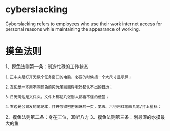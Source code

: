 # cyberslacking
Cyberslacking refers to employees who use their work internet access for personal reasons while maintaining the appearance of working. 
# 摸鱼法则
  1、摸鱼法则第一条：制造忙碌的工作状态
    
    1.正中央是打开无数个任务窗口的电脑，必要的时候接一个大尺寸显示屏；

    2.左边是一本用不同颜色的荧光笔圈画得老妈都认不出的日历；

    3.日历旁边是文件夹，文件上都贴几张别人都看不懂的便签；

    4.右边是公司发的笔记本，打开写得密密麻麻的一页，第五、六行用红笔画几笔/打上星标；
    
  2、摸鱼法则第二条：身在工位，耳听八方
  3、摸鱼法则第三条：划最深的水摸最大的鱼



